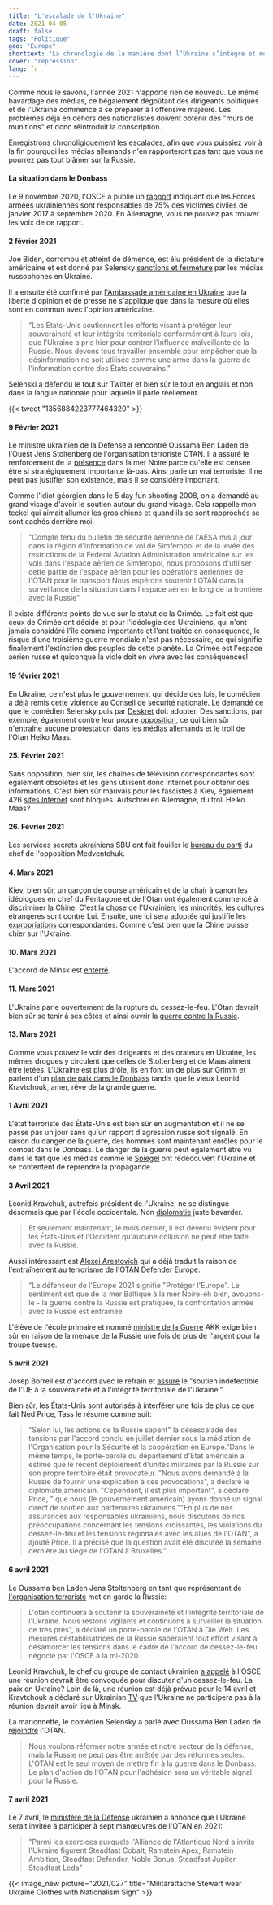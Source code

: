 ```yaml
---
title: "L'escalade de l'Ukraine"
date: 2021-04-05
draft: false
tags: "Politique"
geo: "Europe"
shorttext: "La chronologie de la manière dont l’Ukraine s’intègre et montre souvent ce qu’elle représente. Racisme, fascisme, pauvreté et différences sociales."
cover: "repression"
lang: fr
---
```


Comme nous le savons, l'année 2021 n'apporte rien de nouveau. Le même bavardage des médias, ce bégaiement dégoûtant des dirigeants politiques et de l'Ukraine commence à se préparer à l'offensive majeure. Les problèmes déjà en dehors des nationalistes doivent obtenir des "murs de munitions" et donc réintroduit la conscription.

Enregistrons chronoligiquement les escalades, afin que vous puissiez voir à la fin pourquoi les médias allemands n'en rapporteront pas tant que vous ne pourrez pas tout blâmer sur la Russie.

#### La situation dans le Donbass

Le 9 novembre 2020, l'OSCE a publié un [rapport](/static/downloads/469734.pdf "CIVILIAN CASUALTIES IN THE CONFLICT-AFFECTED REGIONS OF EASTERN UKRAINE") indiquant que les Forces armées ukrainiennes sont responsables de 75% des victimes civiles de janvier 2017 à septembre 2020. En Allemagne, vous ne pouvez pas trouver les voix de ce rapport.

#### 2 février 2021

Joe Biden, corrompu et atteint de démence, est élu président de la dictature américaine et est donné par Selensky [sanctions et fermeture](https://tass.ru/mezhdunarodnaya-panorama/10617021 "В ЕС оценивают последствия санкций Киева против телеканалов") par les médias russophones en Ukraine.

Il a ensuite été confirmé par [l'Ambassade américaine en Ukraine](https://tass.ru/mezhdunarodnaya-panorama/10616161 "США поддержали решение Зеленского по введению санкций против украинских телеканалов") que la liberté d'opinion et de presse ne s'applique que dans la mesure où elles sont en commun avec l'opinion américaine.

> "Les États-Unis soutiennent les efforts visant à protéger leur souveraineté et leur intégrité territoriale conformément à leurs lois, que l'Ukraine a pris hier pour contrer l'influence malveillante de la Russie. Nous devons tous travailler ensemble pour empêcher que la désinformation ne soit utilisée comme une arme dans la guerre de l'information contre des États souverains."

Selenski a défendu le tout sur Twitter et bien sûr le tout en anglais et non dans la langue nationale pour laquelle il parle réellement.

{{< tweet "1356884223777464320" >}}


#### 9 Février 2021

Le ministre ukrainien de la Défense a rencontré Oussama Ben Laden de l'Ouest Jens Stoltenberg de l'organisation terroriste OTAN. Il a assuré le renforcement de la [présence](https://tass.ru/mezhdunarodnaya-panorama/10667129 "Киев предложил НАТО использовать воздушное пространство над Крымом для операций альянса") dans la mer Noire parce qu'elle est censée être si stratégiquement importante là-bas. Ainsi parle un vrai terroriste. Il ne peut pas justifier son existence, mais il se considère important.

Comme l'idiot géorgien dans le 5 day fun shooting 2008, on a demandé au grand visage d'avoir le soutien autour du grand visage. Cela rappelle mon teckel qui aimait allumer les gros chiens et quand ils se sont rapprochés se sont cachés derrière moi.

> "Compte tenu du bulletin de sécurité aérienne de l'AESA mis à jour dans la région d'information de vol de Simferopol et de la levée des restrictions de la Federal Aviation Administration américaine sur les vols dans l'espace aérien de Simferopol, nous proposons d'utiliser cette partie de l'espace aérien pour les opérations aériennes de l'OTAN pour le transport Nous espérons soutenir l'OTAN dans la surveillance de la situation dans l'espace aérien le long de la frontière avec la Russie"

Il existe différents points de vue sur le statut de la Crimée. Le fait est que ceux de Crimée ont décidé et pour l'idéologie des Ukrainiens, qui n'ont jamais considéré l'île comme importante et l'ont traitée en conséquence, le risque d'une troisième guerre mondiale n'est pas nécessaire, ce qui signifie finalement l'extinction des peuples de cette planète. La Crimée est l'espace aérien russe et quiconque la viole doit en vivre avec les conséquences!

#### 19 février 2021

En Ukraine, ce n'est plus le gouvernement qui décide des lois, le comédien a déjà remis cette violence au Conseil de sécurité nationale. Le demandé ce que le comédien Selensky puis par [Deskret](https://tass.ru/mezhdunarodnaya-panorama/10753411 "Зеленский ввел в действие решение СНБО о санкциях против Медведчука и других граждан") doit adopter. Des sanctions, par exemple, également contre leur propre [opposition](https://smotrim.ru/article/2526328 "СНБО ввел санкции против Медведчука, его жены и россиян"), ce qui bien sûr n'entraîne aucune protestation dans les médias allemands et le troll de l'Otan Heiko Maas.

#### 25. Février 2021

Sans opposition, bien sûr, les chaînes de télévision correspondantes sont également obsolètes et les gens utilisent donc Internet pour obtenir des informations. C'est bien sûr mauvais pour les fascistes à Kiev, également 426 [sites Internet](https://tass.ru/mezhdunarodnaya-panorama/10780711 "На Украине заблокируют более 400 сайтов, включая LiveJournal и РБК") sont bloqués. Aufschrei en Allemagne, du troll Heiko Maas?

#### 26. Février 2021

Les services secrets ukrainiens SBU ont fait fouiller le [bureau du parti](https://www.vesti.ru/article/2528808 "Игра в диктатора: Зеленский натравил СБУ на офис партии Медведчука") du chef de l'opposition Medventchuk.

#### 4. Mars 2021

Kiev, bien sûr, un garçon de course américain et de la chair à canon les idéologues en chef du Pentagone et de l'Otan ont également commencé à discriminer la Chine. C'est la chose de l'Ukrainien, les minorités, les cultures étrangères sont contre Lui. Ensuite, une loi sera adoptée qui justifie les [expropriations](https://www.vesti.ru/finance/article/2532047 "Украина национализирует Мотор Сич, китайские инвесторы могут потерять $3,6 млрд") correspondantes. Comme c'est bien que la Chine puisse chier sur l'Ukraine.

#### 10. Mars 2021

L'accord de Minsk est [enterré](https://www.ukrinform.ru/rubric-polytics/3205045-ermak-o-situacii-na-donbasse-plan-mira-lezit-na-stole.html "Ермак - о ситуации на Донбассе: План мира лежит на столе").

#### 11. Mars 2021

L'Ukraine parle ouvertement de la rupture du cessez-le-feu. L'Otan devrait bien sûr se tenir à ses côtés et ainsi ouvrir la [guerre contre la Russie](https://tass.ru/mezhdunarodnaya-panorama/10884493 "Украина заявила о желании занять должности в штабе НАТО и командных структурах альянса").

#### 13. Mars 2021

Comme vous pouvez le voir des dirigeants et des orateurs en Ukraine, les mêmes drogues y circulent que celles de Stoltenberg et de Maas aiment être jetées. L'Ukraine est plus drôle, ils en font un de plus sur Grimm et parlent d'un [plan de paix dans le Donbass](https://tass.ru/mezhdunarodnaya-panorama/10898233 "Кравчук не исключает вероятность масштабного конфликта в Донбассе") tandis que le vieux Leonid Kravtchouk, amer, rêve de la grande guerre.

#### 1 Avril 2021

L'état terroriste des États-Unis est bien sûr en augmentation et il ne se passe pas un jour sans qu'un rapport d'agression russe soit signalé. En raison du danger de la guerre, des hommes sont maintenant enrôlés pour le combat dans le Donbass. Le danger de la guerre peut également être vu dans le fait que les médias comme le [Spiegel](https://www.spiegel.de/politik/ausland/ukraine-usa-verurteilen-aggressives-vorgehen-russland-entlang-der-grenze-a-317785a1-98cc-43d6-b34f-29aa05624aa9 "USA verurteilen aggressives Vorgehen Moskaus im Ukrainekonflikt") ont redécouvert l'Ukraine et se contentent de reprendre la propagande.

#### 3 Avril 2021

Leonid Kravchuk, autrefois président de l'Ukraine, ne se distingue désormais que par l'école occidentale. Non [diplomatie](https://tass.ru/mezhdunarodnaya-panorama/11063055 "Кравчук назвал Украину врагом России") juste bavarder.

> Et seulement maintenant, le mois dernier, il est devenu évident pour les États-Unis et l'Occident qu'aucune collusion ne peut être faite avec la Russie.

Aussi intéressant est [Alexei Arestovich](https://smotrim.ru/article/2545711 "Украина заявила о подготовке НАТО к войне с Россией") qui a déjà traduit la raison de l'entraînement au terrorisme de l'OTAN Defender Europe:

> "Le défenseur de l'Europe 2021 signifie "Protéger l'Europe". Le sentiment est que de la mer Baltique à la mer Noire-eh bien, avouons-le - la guerre contre la Russie est pratiquée, la confrontation armée avec la Russie est entraînée

L'élève de l'école primaire et nommé [ministre de la Guerre](https://de.rt.com/inland/115373-kramp-karrenbauer-russland-sehr-greifbare-bedrohung/ "Kramp-Karrenbauer: Russland ist für uns eine sehr greifbare Bedrohung") AKK exige bien sûr en raison de la menace de la Russie une fois de plus de l'argent pour la troupe tueuse.

#### 5 avril 2021

Josep Borrell est d'accord avec le refrain et [assure](https://www.spiegel.de/politik/ausland/ukraine-konflikt-eu-aussenbeauftragter-josep-borrell-sichert-hilfe-zu-a-7109b7d2-29c1-4e0d-b79f-a51770d09917 "EU-Außenbeauftragter versichert Ukraine Unterstützung") le "soutien indéfectible de l'UE à la souveraineté et à l'intégrité territoriale de l'Ukraine.".

Bien sûr, les États-Unis sont autorisés à interférer une fois de plus ce que fait Ned Price, Tass le résume comme suit:

> "Selon lui, les actions de la Russie sapent" la désescalade des tensions par l'accord conclu en juillet dernier sous la médiation de l'Organisation pour la Sécurité et la coopération en Europe."Dans le même temps, le porte-parole du département d'État américain a estimé que le récent déploiement d'unités militaires par la Russie sur son propre territoire était provocateur. "Nous avons demandé à la Russie de fournir une explication à ces provocations", a déclaré le diplomate américain. "Cependant, il est plus important", a déclaré Price, " que nous (le gouvernement américain) ayons donné un signal direct de soutien aux partenaires ukrainiens.""En plus de nos assurances aux responsables ukrainiens, nous discutons de nos préoccupations concernant les tensions croissantes, les violations du cessez-le-feu et les tensions régionales avec les alliés de l'OTAN", a ajouté Price. Il a précisé que la question avait été discutée la semaine dernière au siège de l'OTAN à Bruxelles."

#### 6 avril 2021

Le Oussama ben Laden Jens Stoltenberg en tant que représentant de [l'organisation terroriste](https://www.spiegel.de/politik/ausland/ukraine-konflikt-nato-warnt-russland-vor-eskalation-an-der-grenze-a-bfa8dc9b-46b7-4a46-9a1d-1e3d38f10895  "Nato warnt Russland vor Eskalation in der Ukraine") met en garde la Russie:

> L'otan continuera à soutenir la souveraineté et l'intégrité territoriale de l'Ukraine. Nous restons vigilants et continuons à surveiller la situation de très près", a déclaré un porte-parole de l'OTAN à Die Welt. Les mesures déstabilisatrices de la Russie saperaient tout effort visant à désamorcer les tensions dans le cadre de l'accord de cessez-le-feu négocié par l'OSCE à la mi-2020.

Leonid Kravchuk, le chef du groupe de contact ukrainien [a appelé](https://tass.ru/mezhdunarodnaya-panorama/11077865 "Кравчук запросил экстренную встречу контактной группы из-за ситуации в Донбассе") à l'OSCE une réunion devrait être convoquée pour discuter d'un cessez-le-feu. La paix en Ukraine? Loin de là, une réunion est déjà prévue pour le 14 avril et Kravtchouk a déclaré sur Ukrainian [TV](https://tass.ru/mezhdunarodnaya-panorama/11083637 "Кравчук заявил, что Украина больше не согласится ехать в Минск на переговоры по Донбассу") que l'Ukraine ne participera pas à la réunion devrait avoir lieu à Minsk.

La marionnette, le comédien Selensky a parlé avec Oussama Ben Laden de [rejoindre](https://tass.ru/mezhdunarodnaya-panorama/11077931 "Зеленский считает, что членство Украины в НАТО приведет к окончанию войны в Донбассе") l'OTAN.

> Nous voulons réformer notre armée et notre secteur de la défense, mais la Russie ne peut pas être arrêtée par des réformes seules. L'OTAN est le seul moyen de mettre fin à la guerre dans le Donbass. Le plan d'action de l'OTAN pour l'adhésion sera un véritable signal pour la Russie.

#### 7 avril 2021

Le 7 avril, le [ministère de la Défense](https://www.mil.gov.ua/news/2021/04/07/odin-za-vsih-i-vsi-za-odnogo-u-2021-mu-roczi-ukraina-doluchatimetsya-do-nizki-navchan-nato-za-statteyu-5-kolektivna-oborona-%E2%80%93-andrij-taran/ "Один за всіх і всі за одного: у 2021-му році Україна долучатиметься до низки навчань НАТО за статтею 5 Колективна оборона, – Андрій Таран") ukrainien a annoncé que l'Ukraine serait invitée à participer à sept manœuvres de l'OTAN en 2021:

> "Parmi les exercices auxquels l'Alliance de l'Atlantique Nord a invité l'Ukraine figurent Steadfast Cobalt, Ramstein Apex, Ramstein Ambition, Steadfast Defender, Noble Bonus, Steadfast Jupiter, Steadfast Leda"

{{< image_new picture="2021/027" title="Militärattaché Stewart wear Ukraine Clothes with Nationalism Sign" >}}
